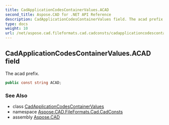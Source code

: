 ```yaml
---
title: CadApplicationCodesContainerValues.ACAD
second_title: Aspose.CAD for .NET API Reference
description: CadApplicationCodesContainerValues field. The acad prefix
type: docs
weight: 10
url: /net/aspose.cad.fileformats.cad.cadconsts/cadapplicationcodescontainervalues/acad/
---
```

## CadApplicationCodesContainerValues.ACAD field

The acad prefix.

```csharp
public const string ACAD;
```

### See Also

* class [CadApplicationCodesContainerValues](../)
* namespace [Aspose.CAD.FileFormats.Cad.CadConsts](../../cadapplicationcodescontainervalues/)
* assembly [Aspose.CAD](../../../)


